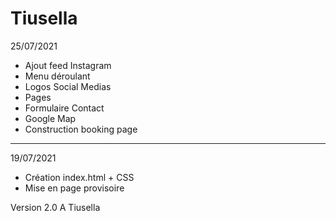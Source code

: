 # Tiusella
25/07/2021

- Ajout feed Instagram
- Menu déroulant 
- Logos Social Medias
- Pages
- Formulaire Contact
- Google Map 
- Construction booking page
-----------------------------------------------------------
19/07/2021
- Création index.html + CSS 
- Mise en page provisoire


Version 2.0 A Tiusella
